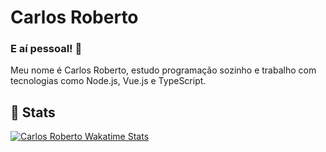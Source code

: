 # Carlos Roberto

### E aí pessoal! 👋

Meu nome é Carlos Roberto, estudo programação sozinho e trabalho com tecnologias como Node.js, Vue.js e TypeScript.

<!--
Here are some ideas to get you started:

- 🔭 I’m currently working on ...
- 🌱 I’m currently learning TypeScript
- 👯 I’m looking to collaborate on ...
- 🤔 I’m looking for help with ...
- 💬 Ask me about ...
- 📫 How to reach me: ...
- 😄 Pronouns: ...
- ⚡ Fun fact: ...
-->
## 🤘 Stats

[![Carlos Roberto Wakatime Stats](https://github-readme-stats.vercel.app/api/wakatime?username=caarlos&layout=compact&theme=radical)](https://github.com/caarlos1)
